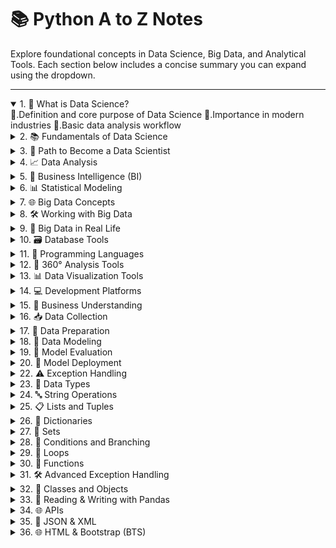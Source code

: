 # 📚 Python A to Z Notes 

Explore foundational concepts in Data Science, Big Data, and Analytical Tools. Each section below includes a concise summary you can expand using the dropdown.

---

<details open> <summary>1. 🚀 What is Data Science?</summary>
📘.Definition and core purpose of Data Science
📘.Importance in modern industries
📘.Basic data analysis workflow

</details> <details> <summary>2. 📚 Fundamentals of Data Science</summary>
⦿Overview of data types and sources
⦿.Core components: Statistics, Machine Learning, Domain Knowledge
⦿.Lifecycle of a data science project

</details> <details> <summary>3. 🎯 Path to Become a Data Scientist</summary>
Skills roadmap: technical & soft skills

Suggested learning sequence

Beginner-friendly tools and platforms

</details> <details> <summary>4. 📈 Data Analysis</summary>
Descriptive vs. inferential analysis

Common techniques

Real-world data examples

</details> <details> <summary>5. 🧠 Business Intelligence (BI)</summary>
Difference between BI and Data Science

Popular tools: Power BI, Tableau

Real business use cases

</details> <details> <summary>6. 📊 Statistical Modeling</summary>
Basics: mean, median, standard deviation

Probability, distributions, correlation

Linear regression & hypothesis testing

</details> <details> <summary>7. 🌐 Big Data Concepts</summary>
3Vs of Big Data: Volume, Velocity, Variety

Examples: Social Media, IoT, etc.

Challenges & significance

</details> <details> <summary>8. 🛠️ Working with Big Data</summary>
Tools: Hadoop, Spark

Storage & processing methods

Real-time vs. batch processing

</details> <details> <summary>9. 💼 Big Data in Real Life</summary>
Industry applications: healthcare, banking, retail

Impact on decision-making

Data monetization strategies

</details> <details> <summary>10. 🗃️ Database Tools</summary>
SQL vs. NoSQL

Tools: MySQL, PostgreSQL, MongoDB

Data querying and management

</details> <details> <summary>11. 🐍 Programming Languages</summary>
Python and R for data science

Popular libraries: NumPy, pandas, Matplotlib

Role of scripting in automation

</details> <details> <summary>12. 🔄 360° Analysis Tools</summary>
All-in-one analytics platforms

Integrating BI, ML, and automation

Tools: SAS, RapidMiner

</details> <details> <summary>13. 📊 Data Visualization Tools</summary>
Importance of data storytelling

Tools: Tableau, Power BI, Matplotlib

Best practices in visualization

</details> <details> <summary>14. 💻 Development Platforms</summary>
IDEs: Jupyter Notebook, VS Code

Version control with Git

Deployment & collaboration techniques

</details> <details> <summary>15. 🧩 Business Understanding</summary>
Understanding the problem domain

Aligning data goals with business objectives

Communicating with stakeholders

</details> <details> <summary>16. 📥 Data Collection</summary>
Primary vs. secondary sources

APIs, surveys, sensors, web scraping

Data privacy & quality assurance

</details> <details> <summary>17. 🧹 Data Preparation</summary>
Data cleaning and transformation

Handling missing values and outliers

Feature selection and encoding

</details> <details> <summary>18. 🧠 Data Modeling</summary>
Overview of ML algorithms

Model training, validation, and tuning

Classification, regression, clustering

</details> <details> <summary>19. 🧪 Model Evaluation</summary>
Metrics: Accuracy, Precision, Recall, F1-score

Cross-validation techniques

ROC-AUC, confusion matrix

</details> <details> <summary>20. 🚀 Model Deployment</summary>
Deploying models to production

Tools: Flask, FastAPI, Docker

Monitoring and updates

</details> <details> <summary>22. ⚠️ Exception Handling</summary>
Types of errors in Python

Using try, except, finally, and else

Raising and creating custom exceptions

</details> <details> <summary>23. 🔢 Data Types</summary>
Built-in types: int, float, str, list, dict, etc.

Type conversion and checking

Mutable vs. immutable

Practical examples

</details> <details> <summary>24. 🔤 String Operations</summary>
Creating and manipulating strings

Methods: upper(), lower(), find(), replace()

Formatting and concatenation

Escape characters and raw strings

</details> <details> <summary>25. 📋 Lists and Tuples</summary>
Defining and accessing

List methods: append(), remove(), sort()

Tuple immutability

Nested structures

</details> <details> <summary>26. 🧾 Dictionaries</summary>
Key-value structure

Unique keys

Mutable and unordered

</details> <details> <summary>27. 🧮 Sets</summary>
Unique, unordered collection

Automatically removes duplicates

Limited mutability

</details> <details> <summary>28. 🔁 Conditions and Branching</summary>
Boolean expressions

Conditional statements

Operators: ==, !=, >, <, and, or, not

</details> <details> <summary>29. 🔄 Loops</summary>
for and while loops

Loop control: break, continue, pass

</details> <details> <summary>30. 🧩 Functions</summary>
Reusable blocks of code

Modular and readable design

Function definition and return values

</details> <details> <summary>31. 🛠️ Advanced Exception Handling</summary>
Handling runtime errors

Common exceptions: ValueError, ZeroDivisionError, etc.

Enhancing user experience

</details> <details> <summary>32. 🧱 Classes and Objects</summary>
Classes as blueprints
Attributes and methods
Introduction to OOP concepts
</details> 

<details> <summary>33. 🐼 Reading & Writing with Pandas</summary>
Read CSV, Excel, JSON files
Data manipulation and filtering
Cleaning and transforming data
</details> 

<details> <summary>34. 🌐 APIs</summary>
What is an API?
Role in software integration
Using APIs with Python
</details> 

<details> <summary>35. 🧾 JSON & XML</summary>
JSON structure and parsing in Python
XML basics and parsing using ElementTree
</details> 

<details> <summary>36. 🌐 HTML & Bootstrap (BTS)</summary>
HTML structure and common tags
Responsive design with Bootstrap grid
Components: navbar, buttons, forms
</details>
